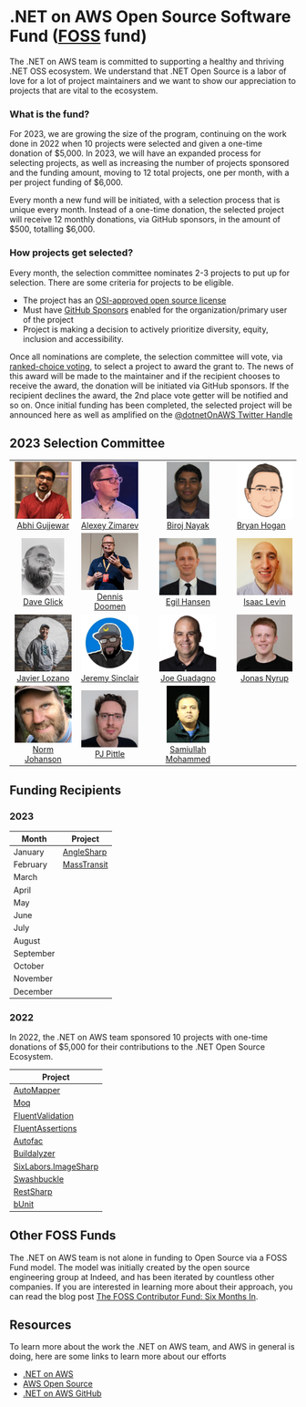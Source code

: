 # .NET on AWS Open Source Software Fund ([FOSS](https://github.com/indeedeng/FOSS-Contributor-Fund) fund)

The .NET on AWS team is committed to supporting a healthy and thriving .NET OSS ecosystem. We understand that .NET Open Source is a labor of love for a lot of project maintainers and we want to show our appreciation to projects that are vital to the ecosystem.

### What is the fund?

For 2023, we are growing the size of the program, continuing on the work done in 2022 when 10 projects were selected and given a one-time donation of $5,000. In 2023, we will have an expanded process for selecting projects, as well as increasing the number of projects sponsored and the funding amount, moving to 12 total projects, one per month, with a per project funding of $6,000.

Every month a new fund will be initiated, with a selection process that is unique every month. Instead of a one-time donation, the selected project will receive 12 monthly donations, via GitHub sponsors, in the amount of $500, totalling $6,000.

### How projects get selected?

Every month, the selection committee nominates 2-3 projects to put up for selection. There are some criteria for projects to be eligible.

- The project has an [OSI-approved open source license](https://opensource.org/)
- Must have [GitHub Sponsors](https://github.com/sponsors) enabled for the organization/primary user of the project
- Project is making a decision to actively prioritize diversity, equity, inclusion and accessibility.

Once all nominations are complete, the selection committee will vote, via [ranked-choice voting](https://en.wikipedia.org/wiki/Ranked_voting), to select a project to award the grant to. The news of this award will be made to the maintainer and if the recipient chooses to receive the award, the donation will be initiated via GitHub sponsors. If the recipient declines the award, the 2nd place vote getter will be notified and so on. Once initial funding has been completed, the selected project will be announced here as well as amplified on the [@dotnetOnAWS Twitter Handle](https://twitter.com/dotnetonaws)

## 2023 Selection Committee
<table>
    <tr>
        <td style="text-align: center; vertical-align: middle;">
            <img src="./committee/abhi-gujjewar.jpeg" height="100" />
            <br />
            <a href="https://www.linkedin.com/in/abhiramgujjewar/" target="_blank">Abhi Gujjewar</a>
        </td>
        <td style="text-align: center; vertical-align: middle;">
            <img src="./committee/alexey-zimarev.png" height="100" />
            <br />
            <a href="https://twitter.com/Zimareff" target="_blank">Alexey Zimarev</a>
        </td>
        <td style="text-align: center; vertical-align: middle;">
            <img src="./committee/biroj-nayak.jpeg" height="100" />
            <br />
            <a href="https://www.linkedin.com/in/biroj/" target="_blank">Biroj Nayak</a>
        </td style="text-align: center; vertical-align: middle;">
        <td>
            <img src="./committee/bryan-hogan.png" height="100" />
            <br />
            <a href="https://twitter.com/bryanjhogan" target="_blank">Bryan Hogan</a>
        </td>
    </tr>
    <tr>
        <td style="text-align: center; vertical-align: middle;">
            <img src="./committee/dave-glick.jpg" height="100" />
            <br />
            <a href="https://www.linkedin.com/in/daveaglick/" target="_blank">Dave Glick</a>
        </td>
        <td style="text-align: center; vertical-align: middle;">
            <img src="./committee/dennis-doomen.jpeg" height="100" />
            <br />
            <a href="https://twitter.com/ddoomen" target="_blank">Dennis Doomen</a>
        </td>
        <td style="text-align: center; vertical-align: middle;">
            <img src="./committee/egil-hansen.jpg" height="100" />
            <br />
            <a href="https://twitter.com/egilhansen" target="_blank">Egil Hansen</a>
        </td>
        <td style="text-align: center; vertical-align: middle;">
            <img src="./committee/isaac-levin.jpeg" height="100" />
            <br />
            <a href="https://twitter.com/isaacrlevin" target="_blank">Isaac Levin</a>
        </td>
    </tr>
    <tr>
        <td style="text-align: center; vertical-align: middle;">
            <img src="./committee/javier-lozano.jpg" height="100" />
            <br />
            <a href="https://twitter.com/jglozano" target="_blank">Javier Lozano</a>
        </td>
        <td style="text-align: center; vertical-align: middle;">
            <img src="./committee/jeremy-sinclair.jpeg" height="100" />
            <br />
            <a href="https://twitter.com/sinclairinat0r" target="_blank">Jeremy Sinclair</a>
        </td>
        <td style="text-align: center; vertical-align: middle;">
            <img src="./committee/joe-guadagno.png" height="100" />
            <br />
            <a href="https://twitter.com/jguadagno" target="_blank">Joe Guadagno</a>
        </td>
        <td style="text-align: center; vertical-align: middle;">
            <img src="./committee/jonas-nyrup.png" height="100" />
            <br />
            <a href="https://twitter.com/jnyrup" target="_blank">Jonas Nyrup</a>
        </td>
    </tr>
    <tr>
        <td style="text-align: center; vertical-align: middle;">
            <img src="./committee/norm-johanson.png" height="100" />
            <br />
            <a href="https://twitter.com/socketnorm" target="_blank">Norm Johanson</a>
        </td>
        <td style="text-align: center; vertical-align: middle;">
            <img src="./committee/pj-pittle.jpeg" height="100" />
            <br />
            <a href="https://www.linkedin.com/in/philip-p-9796183/" target="_blank">PJ Pittle</a>
        </td>
        <td style="text-align: center; vertical-align: middle;">
            <img src="./committee/samiullah-mohammed.jpeg" height="100" />
            <br />
            <a href="https://www.linkedin.com/in/samiullah-mohammed-6948842/" target="_blank">Samiullah Mohammed</a>
        </td>
        <td></td>
    </tr>
</table>


## Funding Recipients

### 2023

| Month | Project  |
| -------- | --------------- |
| January  | [AngleSharp](https://github.com/AngleSharp/AngleSharp) |
| February | [MassTransit](https://github.com/MassTransit/MassTransit) |
| March    | |
| April    | |
| May      |  |
| June     |
| July     |
| August     |
| September   |
| October|
| November  |
| December  |



### 2022

In 2022, the .NET on AWS team sponsored 10 projects with one-time donations of $5,000 for their contributions to the .NET Open Source Ecosystem.

| Project |
| --------------- |
| [AutoMapper](https://github.com/AutoMapper/AutoMapper) |
| [Moq](https://github.com/Moq/moq) |
| [FluentValidation](https://github.com/FluentValidation/FluentValidation) |
| [FluentAssertions](https://github.com/fluentassertions/fluentassertions) |
| [Autofac](https://github.com/autofac/Autofac) |
| [Buildalyzer](https://github.com/daveaglick/Buildalyzer) |
| [SixLabors.ImageSharp](https://github.com/SixLabors/ImageSharp) |
| [Swashbuckle](https://github.com/domaindrivendev/Swashbuckle.AspNetCore) |
| [RestSharp](https://github.com/restsharp/RestSharp) |
| [bUnit](https://github.com/bUnit-dev/bUnit) |

## Other FOSS Funds

The .NET on AWS team is not alone in funding to Open Source via a FOSS Fund model. The model was initially created by the open source engineering group at Indeed, and has been iterated by countless other companies. If you are interested in learning more about their approach, you can read the blog post [The FOSS Contributor Fund: Six Months In](https://engineering.indeedblog.com/blog/2019/07/foss-fund-six-months-in/).

## Resources

To learn more about the work the .NET on AWS team, and AWS in general is doing, here are some links to learn more about our efforts

- [.NET on AWS](http://aws.amazon.com/dotnet)
- [AWS Open Source](https://aws.amazon.com/opensource)
- [.NET on AWS GitHub](https://github.com/aws/dotnet)
